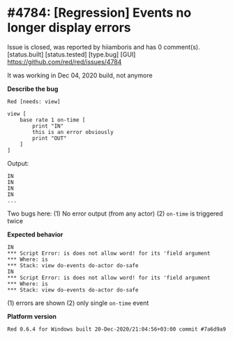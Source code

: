 
#4784: [Regression] Events no longer display errors
================================================================================
Issue is closed, was reported by hiiamboris and has 0 comment(s).
[status.built] [status.tested] [type.bug] [GUI]
<https://github.com/red/red/issues/4784>

It was working in Dec 04, 2020 build, not anymore

**Describe the bug**
```
Red [needs: view]

view [
	base rate 1 on-time [
		print "IN"
		this is an error obviously
		print "OUT"
	]
]
```
Output:
```
IN
IN
IN
IN
...
```
Two bugs here:
(1) No error output (from any actor)
(2) `on-time` is triggered twice

**Expected behavior**
```
IN
*** Script Error: is does not allow word! for its 'field argument
*** Where: is
*** Stack: view do-events do-actor do-safe 
IN
*** Script Error: is does not allow word! for its 'field argument
*** Where: is
*** Stack: view do-events do-actor do-safe 
```
(1) errors are shown
(2) only single `on-time` event

**Platform version**
```
Red 0.6.4 for Windows built 20-Dec-2020/21:04:56+03:00 commit #7a6d9a9
```



